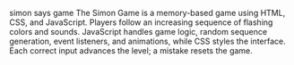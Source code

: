 simon says game
The Simon Game is a memory-based game using HTML, CSS, and JavaScript. Players follow an increasing sequence of flashing colors and sounds. JavaScript handles game logic, random sequence generation, event listeners, and animations, while CSS styles the interface. Each correct input advances the level; a mistake resets the game.
